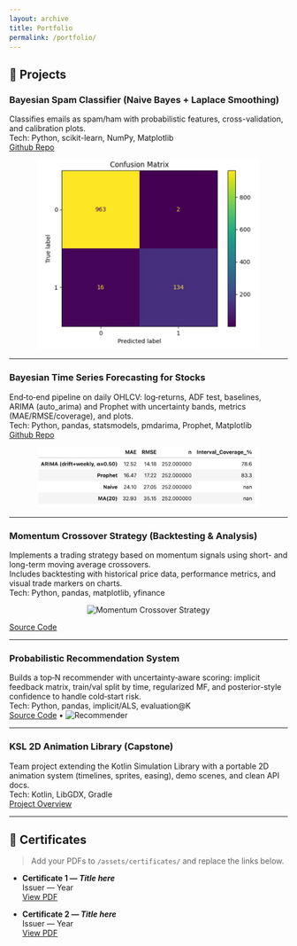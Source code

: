 ```yaml
---
layout: archive
title: Portfolio
permalink: /portfolio/
---
```


## 🔧 Projects

### Bayesian Spam Classifier (Naive Bayes + Laplace Smoothing)
Classifies emails as spam/ham with probabilistic features, cross-validation, and calibration plots.  
Tech: Python, scikit-learn, NumPy, Matplotlib  
[Github Repo](https://github.com/edtenorio/Spam-Classifier)

<p align="center">
  <img src="/images/spam-bayes.jpeg" alt="Spam Project" width="400">
</p>


---

### Bayesian Time Series Forecasting for Stocks
End‑to‑end pipeline on daily OHLCV: log‑returns, ADF test, baselines, ARIMA (auto_arima) and Prophet with uncertainty bands, metrics (MAE/RMSE/coverage), and plots.  
Tech: Python, pandas, statsmodels, pmdarima, Prophet, Matplotlib  
[Github Repo](https://github.com/edtenorio)  

<p align="center">
  <img src="/images/bayesian-ts.jpeg" alt="Forecasting" width="400">
</p>


---
### Momentum Crossover Strategy (Backtesting & Analysis)
Implements a trading strategy based on momentum signals using short- and long-term moving average crossovers.  
Includes backtesting with historical price data, performance metrics, and visual trade markers on charts.  
Tech: Python, pandas, matplotlib, yfinance  

<p align="center">
  <img src="/images/momentum-crossover.png" alt="Momentum Crossover Strategy" width="400">
</p>

[Source Code](https://github.com/edtenorio/Momentum-Crossover-Strategy)

---

### Probabilistic Recommendation System
Builds a top‑N recommender with uncertainty‑aware scoring: implicit feedback matrix, train/val split by time, regularized MF, and posterior-style confidence to handle cold‑start risk.  
Tech: Python, pandas, implicit/ALS, evaluation@K  
[Source Code](https://github.com/edtenorio) • ![Recommender](/images/projects/recsys.png)

---

### KSL 2D Animation Library (Capstone)
Team project extending the Kotlin Simulation Library with a portable 2D animation system (timelines, sprites, easing), demo scenes, and clean API docs.  
Tech: Kotlin, LibGDX, Gradle  
[Project Overview](https://github.com/rossetti/Animation-Library-for-KSL) 

---

## 📜 Certificates

> Add your PDFs to `/assets/certificates/` and replace the links below.

- **Certificate 1 — _Title here_**  
  Issuer — Year  
  [View PDF](/assets/certificates/certificate-1.pdf)

- **Certificate 2 — _Title here_**  
  Issuer — Year  
  [View PDF](/assets/certificates/certificate-2.pdf)

